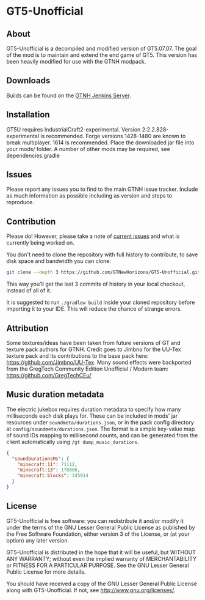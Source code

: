 GT5-Unofficial
===

## About

GT5-Unofficial is a decompiled and modified version of GT5.07.07. The goal of the mod is to maintain and extend the end
game of GT5. This version has been heavily modified for use with the GTNH modpack.

## Downloads

Builds can be found on the [GTNH Jenkins Server](http://jenkins.usrv.eu:8080/job/Gregtech-5-Unofficial/).

## Installation

GT5U requires IndustrialCraft2-experimental. Version 2:2.2.828-experimental is recommended.
Forge versions 1428-1480 are known to break multiplayer. 1614 is recommended.
Place the downloaded jar file into your mods/ folder. A number of other mods may be required, see dependencies.gradle

## Issues

Please report any issues you to find to the main GTNH issue tracker. Include as much information as possible including
as version and steps to reproduce.

## Contribution

Please do! However, please take a note of
[current issues](https://github.com/GTNewHorizons/GT-New-Horizons-Modpack/issues) and what is currently being worked on.

You don't need to clone the repository with full history to contribute, to save disk space and bandwidth you can clone:
```bash
git clone --depth 3 https://github.com/GTNewHorizons/GT5-Unofficial.git GT5-Unofficial
```
This way you'll get the last 3 commits of history in your local checkout, instead of all of it.

It is suggested to run `./gradlew build` inside your cloned repository before importing it to your IDE. This will reduce
the chance of strange errors.

## Attribution

Some textures/ideas have been taken from future versions of GT and texture pack authors for GTNH. Credit goes to Jimbno for the UU-Tex texture pack and its contributions to the base pack here: https://github.com/Jimbno/UU-Tex.
Many sound effects were backported from the GregTech Community Edition Unofficial / Modern team: https://github.com/GregTechCEu/

## Music duration metadata

The electric jukebox requires duration metadata to specify how many milliseconds each disk plays for.
These can be included in mods' jar resources under `soundmeta/durations.json`, or in the pack config directory at `config/soundmeta/durations.json`.
The format is a simple key-value map of sound IDs mapping to millisecond counts, and can be generated from the client automatically using `/gt dump_music_durations`.

```json
{
  "soundDurationsMs": {
    "minecraft:11": 71112,
    "minecraft:13": 178086,
    "minecraft:blocks": 345914
  }
}
```

## License

GT5-Unofficial is free software: you can redistribute it and/or modify it under the terms of the
GNU Lesser General Public License as published by the Free Software Foundation, either version 3
of the License, or (at your option) any later version.

GT5-Unofficial is distributed in the hope that it will be useful, but WITHOUT ANY WARRANTY;
without even the implied warranty of MERCHANTABILITY or FITNESS FOR A PARTICULAR PURPOSE.
See the GNU Lesser General Public License for more details.

You should have received a copy of the GNU Lesser General Public License along with GT5-Unofficial.
If not, see <http://www.gnu.org/licenses/>.
